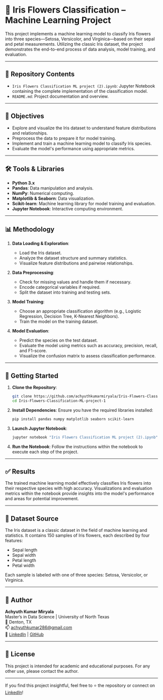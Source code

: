 # 🌸 Iris Flowers Classification – Machine Learning Project

This project implements a machine learning model to classify Iris flowers into three species—Setosa, Versicolor, and Virginica—based on their sepal and petal measurements. Utilizing the classic Iris dataset, the project demonstrates the end-to-end process of data analysis, model training, and evaluation.

---

## 📁 Repository Contents

- `Iris Flowers Classification ML project (2).ipynb`: Jupyter Notebook containing the complete implementation of the classification model.
- `README.md`: Project documentation and overview.

---

## 🎯 Objectives

- Explore and visualize the Iris dataset to understand feature distributions and relationships.
- Preprocess the data to prepare it for model training.
- Implement and train a machine learning model to classify Iris species.
- Evaluate the model's performance using appropriate metrics.

---

## 🛠️ Tools & Libraries

- **Python 3.x**
- **Pandas**: Data manipulation and analysis.
- **NumPy**: Numerical computing.
- **Matplotlib & Seaborn**: Data visualization.
- **Scikit-learn**: Machine learning library for model training and evaluation.
- **Jupyter Notebook**: Interactive computing environment.

---

## 📊 Methodology

1. **Data Loading & Exploration**:
   - Load the Iris dataset.
   - Analyze the dataset structure and summary statistics.
   - Visualize feature distributions and pairwise relationships.

2. **Data Preprocessing**:
   - Check for missing values and handle them if necessary.
   - Encode categorical variables if required.
   - Split the dataset into training and testing sets.

3. **Model Training**:
   - Choose an appropriate classification algorithm (e.g., Logistic Regression, Decision Tree, K-Nearest Neighbors).
   - Train the model on the training dataset.

4. **Model Evaluation**:
   - Predict the species on the test dataset.
   - Evaluate the model using metrics such as accuracy, precision, recall, and F1-score.
   - Visualize the confusion matrix to assess classification performance.

---

## 🚀 Getting Started

1. **Clone the Repository**:
   ```bash
   git clone https://github.com/achyuthkumarmiryala/Iris-Flowers-Classification-ML-project-1.git
   cd Iris-Flowers-Classification-ML-project-1
   ```

2. **Install Dependencies**:
   Ensure you have the required libraries installed:
   ```bash
   pip install pandas numpy matplotlib seaborn scikit-learn
   ```

3. **Launch Jupyter Notebook**:
   ```bash
   jupyter notebook "Iris Flowers Classification ML project (2).ipynb"
   ```

4. **Run the Notebook**:
   Follow the instructions within the notebook to execute each step of the project.

---

## ✅ Results

The trained machine learning model effectively classifies Iris flowers into their respective species with high accuracy. Visualizations and evaluation metrics within the notebook provide insights into the model's performance and areas for potential improvement.

---

## 📌 Dataset Source

The Iris dataset is a classic dataset in the field of machine learning and statistics. It contains 150 samples of Iris flowers, each described by four features:

- Sepal length
- Sepal width
- Petal length
- Petal width

Each sample is labeled with one of three species: Setosa, Versicolor, or Virginica.

---

## 👤 Author

**Achyuth Kumar Miryala**  
Master’s in Data Science | University of North Texas  
📍 Denton, TX  
📫 [achyuthkumar286@gmail.com](mailto:achyuthkumar286@gmail.com)  
🔗 [LinkedIn](https://www.linkedin.com/in/achyuthkumarmiryala/) | [GitHub](https://github.com/achyuthkumarmiryala)

---

## 📄 License

This project is intended for academic and educational purposes. For any other use, please contact the author.

---

If you find this project insightful, feel free to ⭐ the repository or connect on [LinkedIn](https://www.linkedin.com/in/achyuthkumarmiryala/)!

